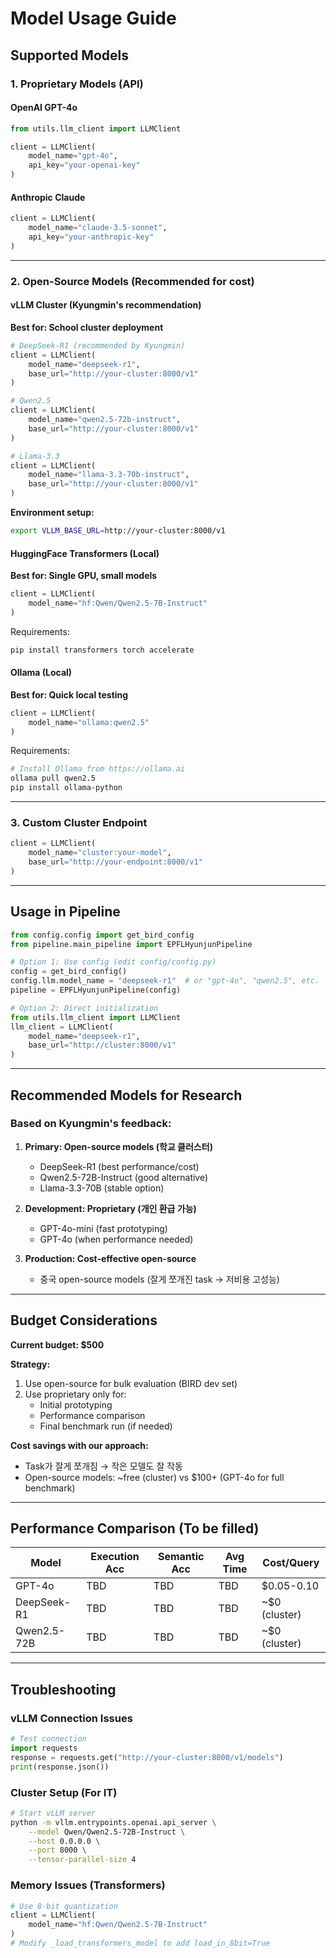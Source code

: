 # Model Usage Guide

## Supported Models

### 1. Proprietary Models (API)

#### OpenAI GPT-4o
```python
from utils.llm_client import LLMClient

client = LLMClient(
    model_name="gpt-4o",
    api_key="your-openai-key"
)
```

#### Anthropic Claude
```python
client = LLMClient(
    model_name="claude-3.5-sonnet",
    api_key="your-anthropic-key"
)
```

---

### 2. Open-Source Models (Recommended for cost)

#### vLLM Cluster (Kyungmin's recommendation)
**Best for: School cluster deployment**

```python
# DeepSeek-R1 (recommended by Kyungmin)
client = LLMClient(
    model_name="deepseek-r1",
    base_url="http://your-cluster:8000/v1"
)

# Qwen2.5
client = LLMClient(
    model_name="qwen2.5-72b-instruct",
    base_url="http://your-cluster:8000/v1"
)

# Llama-3.3
client = LLMClient(
    model_name="llama-3.3-70b-instruct",
    base_url="http://your-cluster:8000/v1"
)
```

**Environment setup:**
```bash
export VLLM_BASE_URL=http://your-cluster:8000/v1
```

#### HuggingFace Transformers (Local)
**Best for: Single GPU, small models**

```python
client = LLMClient(
    model_name="hf:Qwen/Qwen2.5-7B-Instruct"
)
```

Requirements:
```bash
pip install transformers torch accelerate
```

#### Ollama (Local)
**Best for: Quick local testing**

```python
client = LLMClient(
    model_name="ollama:qwen2.5"
)
```

Requirements:
```bash
# Install Ollama from https://ollama.ai
ollama pull qwen2.5
pip install ollama-python
```

---

### 3. Custom Cluster Endpoint

```python
client = LLMClient(
    model_name="cluster:your-model",
    base_url="http://your-endpoint:8000/v1"
)
```

---

## Usage in Pipeline

```python
from config.config import get_bird_config
from pipeline.main_pipeline import EPFLHyunjunPipeline

# Option 1: Use config (edit config/config.py)
config = get_bird_config()
config.llm.model_name = "deepseek-r1"  # or "gpt-4o", "qwen2.5", etc.
pipeline = EPFLHyunjunPipeline(config)

# Option 2: Direct initialization
from utils.llm_client import LLMClient
llm_client = LLMClient(
    model_name="deepseek-r1",
    base_url="http://cluster:8000/v1"
)
```

---

## Recommended Models for Research

### Based on Kyungmin's feedback:

1. **Primary: Open-source models (학교 클러스터)**
   - DeepSeek-R1 (best performance/cost)
   - Qwen2.5-72B-Instruct (good alternative)
   - Llama-3.3-70B (stable option)

2. **Development: Proprietary (개인 환급 가능)**
   - GPT-4o-mini (fast prototyping)
   - GPT-4o (when performance needed)

3. **Production: Cost-effective open-source**
   - 중국 open-source models (잘게 쪼개진 task → 저비용 고성능)

---

## Budget Considerations

**Current budget: $500**

**Strategy:**
1. Use open-source for bulk evaluation (BIRD dev set)
2. Use proprietary only for:
   - Initial prototyping
   - Performance comparison
   - Final benchmark run (if needed)

**Cost savings with our approach:**
- Task가 잘게 쪼개짐 → 작은 모델도 잘 작동
- Open-source models: ~free (cluster) vs $100+ (GPT-4o for full benchmark)

---

## Performance Comparison (To be filled)

| Model | Execution Acc | Semantic Acc | Avg Time | Cost/Query |
|-------|--------------|--------------|----------|------------|
| GPT-4o | TBD | TBD | TBD | $0.05-0.10 |
| DeepSeek-R1 | TBD | TBD | TBD | ~$0 (cluster) |
| Qwen2.5-72B | TBD | TBD | TBD | ~$0 (cluster) |

---

## Troubleshooting

### vLLM Connection Issues
```python
# Test connection
import requests
response = requests.get("http://your-cluster:8000/v1/models")
print(response.json())
```

### Cluster Setup (For IT)
```bash
# Start vLLM server
python -m vllm.entrypoints.openai.api_server \
    --model Qwen/Qwen2.5-72B-Instruct \
    --host 0.0.0.0 \
    --port 8000 \
    --tensor-parallel-size 4
```

### Memory Issues (Transformers)
```python
# Use 8-bit quantization
client = LLMClient(
    model_name="hf:Qwen/Qwen2.5-7B-Instruct"
)
# Modify _load_transformers_model to add load_in_8bit=True
```
